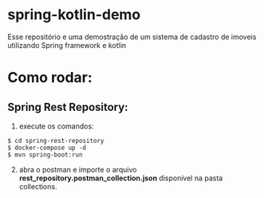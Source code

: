 # spring-kotlin-demo
Esse repositório e uma demostração de um sistema de cadastro de imoveis utilizando Spring framework e kotlin

# Como rodar:

## Spring Rest Repository:

1. execute os comandos:
```
$ cd spring-rest-repository
$ docker-compose up -d
$ mvn spring-boot:run  
``` 

2. abra o postman e importe o arquivo **rest_repository.postman_collection.json** disponível na pasta collections.

